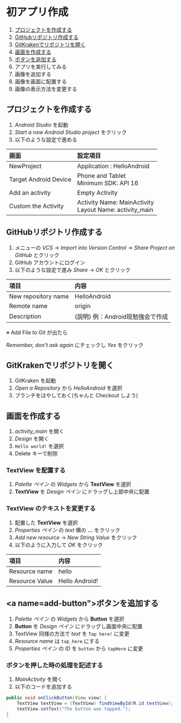 # 初アプリ作成

1. [プロジェクトを作成する](#new-project)
1. [GitHubリポジトリ作成する](#new-github)
1. [GitKrakenでリポジトリを開く](#gitkraken-clone)
1. [画面を作成する](#create-textview)
1. [ボタンを追加する](#add-button)
1. アプリを実行してみる
1. 画像を追加する
1. 画像を画面に配置する
1. 画像の表示方法を変更する

## <a name="new-project">プロジェクトを作成する</a>

1. *Android Studio* を起動
1. *Start a new Android Studio project* をクリック
1. 以下のような設定で進める

| 画面 | 設定項目 |
| :--  | :------- |
| NewProject | Application : HelloAndroid |
| Target Android Device | Phone and Tablet<br /> Minimum SDK: API 16 |
| Add an activity | Empty Activity |
| Custom the Activity | Activity Name: MainActivity<br /> Layout Name: activity_main |

## <a name="new-github">GitHubリポジトリ作成する</a>

1. メニューの *VCS* → *Import into Version Control* → *Share Project on GitHub* とクリック
1. GitHub アカウントにログイン
1. 以下のような設定で進み *Share* → *OK* とクリック

| 項目 | 内容 |
| :--- | :--- |
| New repository name | HelloAndroid |
| Remote name | origin |
| Description | (説明) 例：Android班勉強会で作成 |

※ Add File to Git が出たら

*Remember, don't ask again* にチェックし *Yes* をクリック

## <a name="gitkraken-clone">GitKrakenでリポジトリを開く</a>

1. GitKraken を起動
1. *Open a Repository* から *HelloAndroid* を選択
1. ブランチをはやしておく(ちゃんと Checkout しよう)

## <a name="create-textview">画面を作成する</a>

1. *activity_main* を開く
1. *Design* を開く
1. `Hello world!` を選択
1. Delete キーで削除

### TextView を配置する

1. *Palette ペイン* の *Widgets* から **TextView** を選択
1. **TextView** を *Design ペイン* にドラッグし上部中央に配置

### TextView のテキストを変更する

1. 配置した **TextView** を選択
1. *Properties ペイン* の *text* 横の **…** をクリック
1. *Add new resource* → *New String Value* をクリック
1. 以下のように入力して *OK* をクリック

| 項目 | 内容 |
| :--- | :--- |
| Resource name | hello |
| Resource Value | Hello Android! |

## <a name=add-button">ボタンを追加する</a>

1. *Palette ペイン* の *Widgets* から **Button** を選択
1. **Button** を *Design ペイン* にドラッグし画面中央に配置
1. TextView 同様の方法で *text* を `Tap here!` に変更
1. *Resource name* は `tap_here` にする
1. *Properties ペイン* の *ID* を `button` から `tapHere` に変更

### ボタンを押した時の処理を記述する

1. *MainActivity* を開く
1. 以下のコードを追加する

```java
public void onClickButton(View view) {
    TextView textView = (TextView) findViewById(R.id.textView);
    textView.setText("The button was tapped.");
}
```